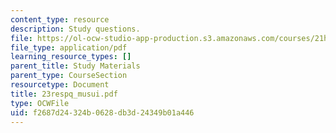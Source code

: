 ```yaml
---
content_type: resource
description: Study questions.
file: https://ol-ocw-studio-app-production.s3.amazonaws.com/courses/21h-522-japan-in-the-age-of-the-samurai-history-and-film-fall-2006/f2687d24324b0628db3d24349b01a446_23respq_musui.pdf
file_type: application/pdf
learning_resource_types: []
parent_title: Study Materials
parent_type: CourseSection
resourcetype: Document
title: 23respq_musui.pdf
type: OCWFile
uid: f2687d24-324b-0628-db3d-24349b01a446
---
```

